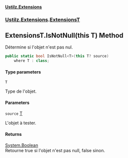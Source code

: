 #### [Ustilz.Extensions](index.md 'index')
### [Ustilz.Extensions](Ustilz.Extensions.md 'Ustilz.Extensions').[ExtensionsT](Ustilz.Extensions.ExtensionsT.md 'Ustilz.Extensions.ExtensionsT')

## ExtensionsT.IsNotNull<T>(this T) Method

Détermine si l'objet n'est pas nul.

```csharp
public static bool IsNotNull<T>(this T? source)
    where T : class;
```
#### Type parameters

<a name='Ustilz.Extensions.ExtensionsT.IsNotNull_T_(thisT).T'></a>

`T`

Type de l'objet.
#### Parameters

<a name='Ustilz.Extensions.ExtensionsT.IsNotNull_T_(thisT).source'></a>

`source` [T](Ustilz.Extensions.ExtensionsT.IsNotNull_T_(thisT).md#Ustilz.Extensions.ExtensionsT.IsNotNull_T_(thisT).T 'Ustilz.Extensions.ExtensionsT.IsNotNull<T>(this T).T')

L'objet à tester.

#### Returns
[System.Boolean](https://docs.microsoft.com/en-us/dotnet/api/System.Boolean 'System.Boolean')  
Retourne true si l'objet n'est pas null, false sinon.